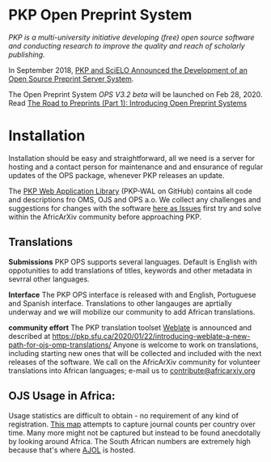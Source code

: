 # PKP Open Preprint System

*PKP is a multi-university initiative developing (free) open source software and conducting research to improve the quality and reach of scholarly publishing.*

In September 2018, [PKP and SciELO Announced the Development of an Open Source Preprint Server System](https://pkp.sfu.ca/2018/09/22/pkp-and-scielo-announce-development-of-open-source-preprint-server-system/).

The Open Preprint System *OPS V3.2 beta* will be launched on Feb 28, 2020. Read [The Road to Preprints (Part 1): Introducing Open Preprint Systems](https://pkp.sfu.ca/2020/02/24/the-road-to-preprints-part-1-introducing-open-preprint-systems/)


# Installation 
Installation should be easy and straightforward, all we need is a server for hosting and a contact person for maintenance and and ensurance of regular updates of the OPS package, whenever PKP releases an update.

The [PKP Web Application Library](https://github.com/pkp/pkp-lib) (PKP-WAL on GitHub) contains all code and descriptions fro OMS, OJS and OPS a.o.
We collect any challenges and suggestions for changes with the software [here as Issues](https://github.com/AfricArxiv/preprint-repository/issues) first try and solve within the AfricArXiv community before approaching PKP. 


## Translations
**Submissions**
PKP OPS supports several languages. Default is English with oppotunities to add translations of titles, keywords and other metadata in sevrral other languages.

**Interface**
The PKP OPS interface is released with and English, Portuguese and Spanish interface.
Translations to other langauges are aprtially underway and we will mobilize our community to add African translations.

**community effort**
The PKP translation toolset [Weblate](https://weblate.org/en/) is announced and described at https://pkp.sfu.ca/2020/01/22/introducing-weblate-a-new-path-for-ojs-omp-translations/
Anyone is welcome to work on translations, including starting new ones that will be collected and included with the next releases of the software.
We call on the AfricArXiv community for volunteer translations into African languages; e-mail us to contribute@africarxiv.org 


## OJS Usage in Africa: 
Usage statistics are difficult to obtain - no requirement of any kind of registration. 
[This map](https://pkp.sfu.ca/ojs/ojs-usage/ojs-map/) attempts to capture journal counts per country over time. Many more might not be captured but instead to be found anecdotally by looking around Africa. 
The South African numbers are extremely high because that's where [AJOL](ajol.info/) is hosted. 
